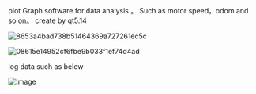plot Graph software for data analysis 。
Such as motor speed，odom and so on。
create by qt5.14 

![8653a4bad738b51464369a727261ec5c](https://github.com/user-attachments/assets/3f933e2d-109c-49a5-9002-d5c521ea9c09)

![08615e14952cf6fbe9b033f1ef74d4ad](https://github.com/user-attachments/assets/35c873ee-33b2-41d6-b0a8-37a5cc04009c)


log data such as below

![image](https://github.com/user-attachments/assets/e043363e-1ce6-43a8-8f30-b6d71b04559f)
